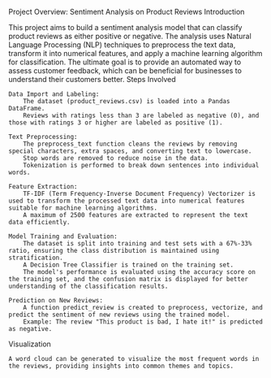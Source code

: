 Project Overview: Sentiment Analysis on Product Reviews
Introduction

This project aims to build a sentiment analysis model that can classify product reviews as either positive or negative. The analysis uses Natural Language Processing (NLP) techniques to preprocess the text data, transform it into numerical features, and apply a machine learning algorithm for classification. The ultimate goal is to provide an automated way to assess customer feedback, which can be beneficial for businesses to understand their customers better.
Steps Involved

    Data Import and Labeling:
        The dataset (product_reviews.csv) is loaded into a Pandas DataFrame.
        Reviews with ratings less than 3 are labeled as negative (0), and those with ratings 3 or higher are labeled as positive (1).

    Text Preprocessing:
        The preprocess_text function cleans the reviews by removing special characters, extra spaces, and converting text to lowercase.
        Stop words are removed to reduce noise in the data.
        Tokenization is performed to break down sentences into individual words.

    Feature Extraction:
        TF-IDF (Term Frequency-Inverse Document Frequency) Vectorizer is used to transform the processed text data into numerical features suitable for machine learning algorithms.
        A maximum of 2500 features are extracted to represent the text data efficiently.

    Model Training and Evaluation:
        The dataset is split into training and test sets with a 67%-33% ratio, ensuring the class distribution is maintained using stratification.
        A Decision Tree Classifier is trained on the training set.
        The model's performance is evaluated using the accuracy score on the training set, and the confusion matrix is displayed for better understanding of the classification results.

    Prediction on New Reviews:
        A function predict_review is created to preprocess, vectorize, and predict the sentiment of new reviews using the trained model.
        Example: The review "This product is bad, I hate it!" is predicted as negative.

Visualization

    A word cloud can be generated to visualize the most frequent words in the reviews, providing insights into common themes and topics.

